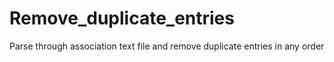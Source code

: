 # Remove_duplicate_entries
Parse through association text file and remove duplicate entries in any order
